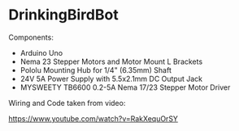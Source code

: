 # DrinkingBirdBot

Components:

- Arduino Uno
- Nema 23 Stepper Motors and Motor Mount L Brackets
- Pololu Mounting Hub for 1/4" (6.35mm) Shaft
- 24V 5A Power Supply with 5.5x2.1mm DC Output Jack
- MYSWEETY TB6600 0.2-5A Nema 17/23 Stepper Motor Driver

Wiring and Code taken from video:

https://www.youtube.com/watch?v=RakXequOrSY
